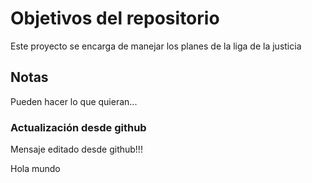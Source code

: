 # Objetivos del repositorio

Este proyecto se encarga de manejar los planes de la liga de la justicia


## Notas
Pueden hacer lo que quieran...

### Actualización desde github
 Mensaje editado desde github!!!
 
Hola mundo
